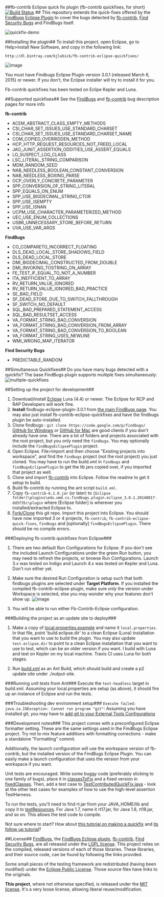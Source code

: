 ##fb-contrib Eclipse quick fix plugin (fb-contrib quickfixes, for short) [![Build Status](https://travis-ci.org/kjlubick/fb-contrib-eclipse-quick-fixes.svg?branch=master)](https://travis-ci.org/kjlubick/fb-contrib-eclipse-quick-fixes) ##
This repository extends the quick-fixes offered by the [FindBugs](http://findbugs.sourceforge.net/) [Eclipse Plugin](http://findbugs.sourceforge.net/downloads.html) to cover the bugs detected by [fb-contrib](http://fb-contrib.sourceforge.net/), [Find Security Bugs](http://h3xstream.github.io/find-sec-bugs/) and FindBugs itself.

![quickfix-demo](https://cloud.githubusercontent.com/assets/6819944/4264324/b5e2f5ba-3c21-11e4-966b-3264f7e22dae.gif)

##Installing the plugin##
To install this project, open Eclipse, go to Help>Install New Software, and copy in the following link:

`http://dl.bintray.com/kjlubick/fb-contrib-eclipse-quickfixes/`

![image](https://cloud.githubusercontent.com/assets/6819944/6881876/7c1bb44c-d547-11e4-9b54-04ad5c100ecb.png)


You must have Findbugs Eclipse Plugin version 3.0.1 (released March 6, 2015) or newer. 
If you don't, the Eclipse installer will try to install it for you.

Fb-contrib quickfixes has been tested on Eclipe Kepler and Luna.


##Supported quickfixes##
See the [FindBugs](http://findbugs.sourceforge.net/bugDescriptions.html) and [fb-contrib](http://fb-contrib.sourceforge.net/bugdescriptions.html) bug description pages for more info

**fb-contrib**  
- ACEM_ABSTRACT_CLASS_EMPTY_METHODS
- CSI_CHAR_SET_ISSUES_USE_STANDARD_CHARSET
- CSI_CHAR_SET_ISSUES_USE_STANDARD_CHARSET_NAME
- COM_COPIED_OVERRIDDEN_METHOD
- HCP_HTTP_REQUEST_RESOURCES_NOT_FREED_LOCAL
- JAO_JUNIT_ASSERTION_ODDITIES_USE_ASSERT_EQUALS
- LO_SUSPECT_LOG_CLASS
- LSC_LITERAL_STRING_COMPARISON
- MDM_RANDOM_SEED
- NAB_NEEDLESS_BOOLEAN_CONSTANT_CONVERSION
- NAB_NEEDLESS_BOXING_PARSE
- OCP_OVERLY_CONCRETE_PARAMETER
- SPP_CONVERSION_OF_STRING_LITERAL
- SPP_EQUALS_ON_ENUM
- SPP_USE_BIGDECIMAL_STRING_CTOR
- SPP_USE_ISEMPTY
- SPP_USE_ISNAN
- UCPM_USE_CHARACTER_PARAMETERIZED_METHOD
- UEC_USE_ENUM_COLLECTIONS
- USBR_UNNECESSARY_STORE_BEFORE_RETURN
- UVA_USE_VAR_ARGS

**FindBugs**
- CO_COMPARETO_INCORRECT_FLOATING
- DLS_DEAD_LOCAL_STORE_SHADOWS_FIELD
- DLS_DEAD_LOCAL_STORE
- DMI_BIGDECIMAL_CONSTRUCTED_FROM_DOUBLE
- DMI_INVOKING_TOSTRING_ON_ARRAY
- FE_TEST_IF_EQUAL_TO_NOT_A_NUMBER
- ITA_INEFFICIENT_TO_ARRAY
- RV_RETURN_VALUE_IGNORED
- RV_RETURN_VALUE_IGNORED_BAD_PRACTICE
- SE_BAD_FIELD
- SF_DEAD_STORE_DUE_TO_SWITCH_FALLTHROUGH
- SF_SWITCH_NO_DEFAULT
- SQL_BAD_PREPARED_STATEMENT_ACCESS
- SQL_BAD_RESULTSET_ACCESS
- VA_FORMAT_STRING_BAD_CONVERSION
- VA_FORMAT_STRING_BAD_CONVERSION_FROM_ARRAY
- VA_FORMAT_STRING_BAD_CONVERSION_TO_BOOLEAN
- VA_FORMAT_STRING_USES_NEWLINE
- WMI_WRONG_MAP_ITERATOR

**Find Security Bugs**
- PREDICTABLE_RANDOM

##Simultaneous Quickfixes##
Do you have many bugs detected with a quickfix? The base FindBugs plugin supports multiple fixes simultaneously:
![multiple-quickfixes](https://cloud.githubusercontent.com/assets/6819944/4324949/7e882a7c-3f5f-11e4-9170-bac5b24c2dbc.gif)

##Setting up the project for development##
1. Download/install [Eclipse](https://www.eclipse.org/home/index.php) Luna (4.4) or newer.  The Eclipse for RCP and RAP Developers will work fine.
2. **Install** findbugs-eclipse-plugin-3.0.1 from [the main FindBugs page](http://findbugs.cs.umd.edu/eclipse/).  You may also just install fb-contrib-eclipse-quickfixes and have the findbugs plugin be auto-installed.  
3. Clone findbugs : `git clone https://code.google.com/p/findbugs/`  [GitHub for Windows](https://windows.github.com/) or [GitHub for Mac](https://mac.github.com/) are good clients if you don't already have one.  There are a lot of folders and projects associated with the root project, but you only need the `findbugs`.  You may optionally include the `findBugsEclipsePlugin` project.
4. Open Eclipse.  File>Import and then choose "Existing projects into workspace", and find the `findbugs` project (not the root project) you just cloned.  You may have to run the build.xml in `findbugs` and `findBugsEclipsePlugin` to get the lib jars copied over, if you imported that project as well.
5. Clone and import [fb-contrib](https://github.com/mebigfatguy/fb-contrib) into Eclipse.  Follow the readme to get it setup to build.
6. Build fb-contrib by running the ant script `build.xml`.
7. Copy `fb-contrib-6.1.0.jar` (or later) to `[Eclipse folder]\plugins\edu.umd.cs.findbugs.plugin.eclipse_3.0.1.20140817-dd3f35c\plugin` where [Eclipse folder] is wherever you installed/extracted Eclipse to.
8. [Fork/Clone](https://help.github.com/articles/fork-a-repo) this git repo. Import this project into Eclipse.  You should have now imported 3 or 4 projects, `fb-contrib`, `fb-contrib-eclipse-quick-fixes`, `findbugs` and [optionally] `findBugsEclipsePlugin`. There should be no compile errors.

###Deploying fb-contrib quickfixes from Eclipse###
1. There are two default Run Configurations for Eclipse.  If you don't see the included Launch Configurations under the green Run button, you may need to refresh the projects, or browse Run Configurations.  Launch 3.x was tested on Indigo and Launch 4.x was tested on Kepler and Luna.  Don't run either yet.

2. Make sure the desired Run Configuration is setup such that both findbugs plugins are selected under **Target Platform**.  If you installed the compiled fb-contrib-eclipse-plugin, make sure *only* the version under Workspace is selected, else you may wonder why your features don't show up. ![image](https://cloud.githubusercontent.com/assets/6819944/4005374/9bd7dfa8-2990-11e4-81d2-a6ce8ed75452.png)

3. You will be able to run either Fb-Contrib-Eclipse configuration.

###Building the project as an update site to deploy###
1. Make a copy of [local.properties.example](https://github.com/kjlubick/fb-contrib-eclipse-quick-fixes/blob/master/local.properties.example) and name it `local.properties`.  In that file,  point 'build.eclipse.dir' to a clean Eclipse (Luna) installation that you want to use to build the plugin.  You may also update `test.eclipse.dir` to point to a clean Eclipse installation that you want to use to test, which can be an older version if you want. 
I build with Luna and test on Kepler on my local machine.  Travis CI uses Luna for both stages.

2. Run [build.xml](https://github.com/kjlubick/fb-contrib-eclipse-quick-fixes/blob/master/build.xml) as an Ant Build, which should build and create a p2 update site under ./output-site.

###Running unit tests from Ant###
Execute the `test-headless` target in build.xml.  Assuming your local.properties are setup (as above), it should fire up an instance of Eclipse and run the tests.


###Troubleshooting dev environment setup###
`Execute failed: java.io.IOException: Cannot run program "git"`: Assuming you have installed git, you may have to [add git to your External Tools Configurations](http://stackoverflow.com/a/3196633/1447621)

###Development notes###
This project comes with a preconfigured Eclipse formatter setting.  These are the same settings used in the FindBugs Eclipse project.  Try not to mix feature additions with formatting corrections - make a standalone "Formatting" commit.

Additionally, the launch configuration will use the workspace version of fb-contrib, but the installed version of the FindBugs Eclipse Plugin. You can easily make a launch configuration that uses the version from your workspace if you want.  

Unit tests are encouraged.  Write some buggy code (preferably sticking to one family of bugs), place it in [classesToFix](https://github.com/kjlubick/fb-contrib-eclipse-quick-fixes/tree/master/classesToFix) and a fixed version in [fixedClasses](https://github.com/kjlubick/fb-contrib-eclipse-quick-fixes/tree/master/fixedClasses).  Then, add a test case to [TestContributedQuickFix.java](https://github.com/kjlubick/fb-contrib-eclipse-quick-fixes/blob/7cbb5cb7a5a77436b626e76212b742c0a763b302/test/tests/TestContributedQuickFixes.java) - look at the other test cases for examples of how to use the high-level assertion TestHarness.

To run the tests, you'll need to find rt.jar from your JAVA_HOME/lib and copy it to [testResources](https://github.com/kjlubick/fb-contrib-eclipse-quick-fixes/tree/master/testresources).  For Java 1.7, name it rt17.jar, for Java 1.8, rt18.jar, and so on.  This allows the test code to compile.

Not sure where to start?  How about [this tutorial on making a quickfix](http://kjlubick.github.io/2014/09/first-eclipse-quickfix) and [its follow up tutorial](http://kjlubick.github.io/2014/11/second-eclipse-quickfix)?

##License##
[FindBugs](http://findbugs.sourceforge.net/downloads.html), the [FindBugs Eclipse plugin](http://findbugs.sourceforge.net/downloads.html), [fb-contrib](https://github.com/mebigfatguy/fb-contrib), [Find Security Bugs](https://github.com/h3xstream/find-sec-bugs), are all released under the [LGPL license](https://tldrlegal.com/license/gnu-lesser-general-public-license-v2.1-(lgpl-2.1)#fulltext).  This project relies on the compiled, released versions of each of those libraries.  These libraries, and their source code, can be found by following the links provided.

Some small pieces of the testing framework are redistributed (having been modified) under the [Eclipse Public License](https://tldrlegal.com/license/eclipse-public-license-1.0-(epl-1.0)).  Those source files have links to the originals.

**This project**, where not otherwise specified, is released under the [MIT license](https://tldrlegal.com/license/mit-license#fulltext).  It's a very loose license, allowing liberal reuse/modification.